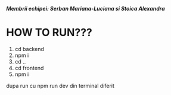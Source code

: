 **_Membrii echipei: Serban Mariana-Luciana si Stoica Alexandra_**

# HOW TO RUN???

1. cd backend
2. npm i
3. cd ..
4. cd frontend
5. npm i

dupa run cu npm run dev din terminal diferit
